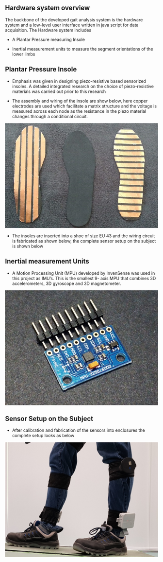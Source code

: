 ## Hardware system overview

The backbone of the developed gait analysis system is the hardware system and a low-level user interface written in java script for data acquisition. The Hardware system includes 

- A Plantar Pressure measuring Insole

- Inertial measurement units to measure the segment orientations of the lower limbs

## Plantar Pressure Insole

- Emphasis was given in designing piezo-resistive based sensorized insoles. A detailed integrated research on the choice of piezo-resistive
materials was carried out prior to this research

- The assembly and wiring of the insole are show below, here copper electrodes are used which facilitate a matrix structure and the voltage is measured across each node as the resistance in the piezo material changes through a conditional circuit.

![image](../assests/assembly.png)

- The insoles are inserted into a shoe of size EU 43 and the wiring circuit is fabricated as shown below, the complete sensor setup on the subject is shown below

## Inertial measurement Units

- A Motion Processing Unit (MPU) developed by InvenSense was used in this project as IMU’s. This is the smallest 9- axis MPU that combines 3D accelerometers, 3D gyroscope and 3D magnetometer.

![image](./assests/mpu9250.jpg)

## Sensor Setup on the Subject

- After calibration and fabrication of the sensors into enclosures the complete setup looks as below

![image](../assests/sole_1.jpg)
